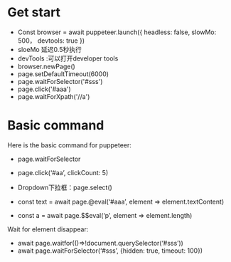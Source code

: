 # Get start
 - Const browser = await puppeteer.launch({
    headless: false,
    slowMo: 500，
    devtools: true
    })
  - sloeMo 延迟0.5秒执行
  - devTools :可以打开developer tools
  - browser.newPage()
  - page.setDefaultTimeout(6000)
  - page.waitForSelector('#sss')
  - page.click('#aaa')
  - page.waitForXpath('//a')
  
# Basic command
Here is the basic command for puppeteer:
  - page.waitForSelector
  - page.click(‘#aa’, clickCount: 5)
  - Dropdown下拉框：page.select()

  - const text = await page.@eval(‘#aaa’, element => element.textContent)
  - const a = await page.$$eval(‘p’, element => element.length)
  
Wait for element disappear:
  - await page.waitfor(()=>!document.querySelector(‘#sss’))
  - await page.waitForSelector(‘#sss’, {hidden: true, timeout: 100})